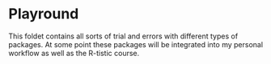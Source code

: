 # Playround

This foldet contains all sorts of trial and errors with different types of packages. At some point these packages will be integrated into my personal workflow as well as the R-tistic course.
